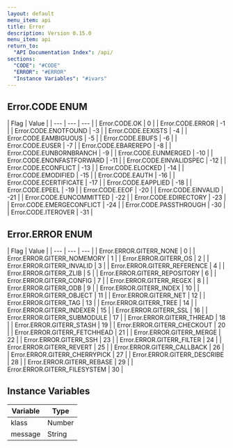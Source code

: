 ```yaml
---
layout: default
menu_item: api
title: Error
description: Version 0.15.0
menu_item: api
return_to:
  "API Documentation Index": /api/
sections:
  "CODE": "#CODE"
  "ERROR": "#ERROR"
  "Instance Variables": "#ivars"
---
```


## <a name="CODE"></a><span>Error.</span>CODE <span class="tags"><span class="enum">ENUM</span></span>

| Flag | Value |
| --- | --- | --- |
| <span>Error.CODE.</span>OK | 0 |
| <span>Error.CODE.</span>ERROR | -1 |
| <span>Error.CODE.</span>ENOTFOUND | -3 |
| <span>Error.CODE.</span>EEXISTS | -4 |
| <span>Error.CODE.</span>EAMBIGUOUS | -5 |
| <span>Error.CODE.</span>EBUFS | -6 |
| <span>Error.CODE.</span>EUSER | -7 |
| <span>Error.CODE.</span>EBAREREPO | -8 |
| <span>Error.CODE.</span>EUNBORNBRANCH | -9 |
| <span>Error.CODE.</span>EUNMERGED | -10 |
| <span>Error.CODE.</span>ENONFASTFORWARD | -11 |
| <span>Error.CODE.</span>EINVALIDSPEC | -12 |
| <span>Error.CODE.</span>ECONFLICT | -13 |
| <span>Error.CODE.</span>ELOCKED | -14 |
| <span>Error.CODE.</span>EMODIFIED | -15 |
| <span>Error.CODE.</span>EAUTH | -16 |
| <span>Error.CODE.</span>ECERTIFICATE | -17 |
| <span>Error.CODE.</span>EAPPLIED | -18 |
| <span>Error.CODE.</span>EPEEL | -19 |
| <span>Error.CODE.</span>EEOF | -20 |
| <span>Error.CODE.</span>EINVALID | -21 |
| <span>Error.CODE.</span>EUNCOMMITTED | -22 |
| <span>Error.CODE.</span>EDIRECTORY | -23 |
| <span>Error.CODE.</span>EMERGECONFLICT | -24 |
| <span>Error.CODE.</span>PASSTHROUGH | -30 |
| <span>Error.CODE.</span>ITEROVER | -31 |

## <a name="ERROR"></a><span>Error.</span>ERROR <span class="tags"><span class="enum">ENUM</span></span>

| Flag | Value |
| --- | --- | --- |
| <span>Error.ERROR.</span>GITERR_NONE | 0 |
| <span>Error.ERROR.</span>GITERR_NOMEMORY | 1 |
| <span>Error.ERROR.</span>GITERR_OS | 2 |
| <span>Error.ERROR.</span>GITERR_INVALID | 3 |
| <span>Error.ERROR.</span>GITERR_REFERENCE | 4 |
| <span>Error.ERROR.</span>GITERR_ZLIB | 5 |
| <span>Error.ERROR.</span>GITERR_REPOSITORY | 6 |
| <span>Error.ERROR.</span>GITERR_CONFIG | 7 |
| <span>Error.ERROR.</span>GITERR_REGEX | 8 |
| <span>Error.ERROR.</span>GITERR_ODB | 9 |
| <span>Error.ERROR.</span>GITERR_INDEX | 10 |
| <span>Error.ERROR.</span>GITERR_OBJECT | 11 |
| <span>Error.ERROR.</span>GITERR_NET | 12 |
| <span>Error.ERROR.</span>GITERR_TAG | 13 |
| <span>Error.ERROR.</span>GITERR_TREE | 14 |
| <span>Error.ERROR.</span>GITERR_INDEXER | 15 |
| <span>Error.ERROR.</span>GITERR_SSL | 16 |
| <span>Error.ERROR.</span>GITERR_SUBMODULE | 17 |
| <span>Error.ERROR.</span>GITERR_THREAD | 18 |
| <span>Error.ERROR.</span>GITERR_STASH | 19 |
| <span>Error.ERROR.</span>GITERR_CHECKOUT | 20 |
| <span>Error.ERROR.</span>GITERR_FETCHHEAD | 21 |
| <span>Error.ERROR.</span>GITERR_MERGE | 22 |
| <span>Error.ERROR.</span>GITERR_SSH | 23 |
| <span>Error.ERROR.</span>GITERR_FILTER | 24 |
| <span>Error.ERROR.</span>GITERR_REVERT | 25 |
| <span>Error.ERROR.</span>GITERR_CALLBACK | 26 |
| <span>Error.ERROR.</span>GITERR_CHERRYPICK | 27 |
| <span>Error.ERROR.</span>GITERR_DESCRIBE | 28 |
| <span>Error.ERROR.</span>GITERR_REBASE | 29 |
| <span>Error.ERROR.</span>GITERR_FILESYSTEM | 30 |

## <a name="ivars"></a>Instance Variables

| Variable | Type |
| --- | --- |
| <a name="klass"></a>klass | Number |
| <a name="message"></a>message | String |

